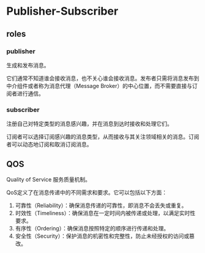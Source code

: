 # Publisher-Subscriber

## roles
### publisher
生成和发布消息。

它们通常不知道谁会接收消息，也不关心谁会接收消息。发布者只需将消息发布到中介组件或者称为消息代理（Message Broker）的中心位置，而不需要直接与订阅者进行通信。

### subscriber

注册自己对特定类型的消息感兴趣，并在消息到达时接收和处理它们。

订阅者可以选择订阅感兴趣的消息类型，从而接收与其关注领域相关的消息。订阅者可以动态地订阅和取消订阅消息。

## QOS
Quality of Service 服务质量机制。

QoS定义了在消息传递中的不同需求和要求。它可以包括以下方面：
1. 可靠性（Reliability）：确保消息传递的可靠性，即消息不会丢失或重复。
2. 时效性（Timeliness）：确保消息在一定时间内被传递或处理，以满足实时性要求。
3. 有序性（Ordering）：确保消息按照特定的顺序进行传递和处理。
4. 安全性（Security）：保护消息的机密性和完整性，防止未经授权的访问或篡改。